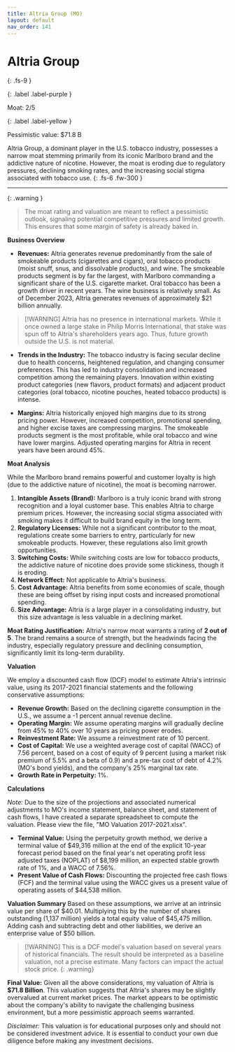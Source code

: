```yaml
---
title: Altria Group (MO)
layout: default
nav_order: 141
---
```


# Altria Group
{: .fs-9 }

{: .label .label-purple }

Moat: 2/5

{: .label .label-yellow }

Pessimistic value: $71.8 B

Altria Group, a dominant player in the U.S. tobacco industry, possesses a narrow moat stemming primarily from its iconic Marlboro brand and the addictive nature of nicotine.  However, the moat is eroding due to regulatory pressures, declining smoking rates, and the increasing social stigma associated with tobacco use.
{: .fs-6 .fw-300 }

---

{: .warning } 
>The moat rating and valuation are meant to reflect a pessimistic outlook, signaling potential competitive pressures and limited growth. This ensures that some margin of safety is already baked in.

**Business Overview**

* **Revenues:** Altria generates revenue predominantly from the sale of smokeable products (cigarettes and cigars), oral tobacco products (moist snuff, snus, and dissolvable products), and wine.  The smokeable products segment is by far the largest, with Marlboro commanding a significant share of the U.S. cigarette market. Oral tobacco has been a growth driver in recent years. The wine business is relatively small.  As of December 2023, Altria generates revenues of approximately $21 billion annually.

> [!WARNING] Altria has no presence in international markets. While it once owned a large stake in Philip Morris International, that stake was spun off to Altria's shareholders years ago. Thus, future growth outside the U.S. is not material.

* **Trends in the Industry:** The tobacco industry is facing secular decline due to health concerns, heightened regulation, and changing consumer preferences.  This has led to industry consolidation and increased competition among the remaining players. Innovation within existing product categories (new flavors, product formats) and adjacent product categories (oral tobacco, nicotine pouches, heated tobacco products) is intense.

* **Margins:**  Altria historically enjoyed high margins due to its strong pricing power.  However, increased competition, promotional spending, and higher excise taxes are compressing margins. The smokeable products segment is the most profitable, while oral tobacco and wine have lower margins.  Adjusted operating margins for Altria in recent years have been around 45%.

**Moat Analysis**

While the Marlboro brand remains powerful and customer loyalty is high (due to the addictive nature of nicotine), the moat is becoming narrower. 

1. **Intangible Assets (Brand):**  Marlboro is a truly iconic brand with strong recognition and a loyal customer base.  This enables Altria to charge premium prices.  However, the increasing social stigma associated with smoking makes it difficult to build brand equity in the long term.
2. **Regulatory Licenses:** While not a significant contributor to the moat, regulations create some barriers to entry, particularly for new smokeable products.  However, these regulations also limit growth opportunities.
3. **Switching Costs:** While switching costs are low for tobacco products, the addictive nature of nicotine does provide some stickiness, though it is eroding.
4. **Network Effect:** Not applicable to Altria's business.
5. **Cost Advantage:**  Altria benefits from some economies of scale, though these are being offset by rising input costs and increased promotional spending.
6. **Size Advantage:**  Altria is a large player in a consolidating industry, but this size advantage is less valuable in a declining market.

**Moat Rating Justification:** Altria's narrow moat warrants a rating of **2 out of 5**. The brand remains a source of strength, but the headwinds facing the industry, especially regulatory pressure and declining consumption, significantly limit its long-term durability.

**Valuation**

We employ a discounted cash flow (DCF) model to estimate Altria's intrinsic value, using its 2017-2021 financial statements and the following conservative assumptions:

* **Revenue Growth:** Based on the declining cigarette consumption in the U.S., we assume a -1 percent annual revenue decline.  
* **Operating Margin:** We assume operating margins will gradually decline from 45% to 40% over 10 years as pricing power erodes. 
* **Reinvestment Rate:** We assume a reinvestment rate of 10 percent.
* **Cost of Capital:**  We use a weighted average cost of capital (WACC) of 7.56 percent, based on a cost of equity of 9 percent (using a market risk premium of 5.5% and a beta of 0.9) and a pre-tax cost of debt of 4.2% (MO's bond yields), and the company's 25% marginal tax rate.
* **Growth Rate in Perpetuity:**  1%.

**Calculations**

*Note:* Due to the size of the projections and associated numerical adjustments to MO's income statement, balance sheet, and statement of cash flows, I have created a separate spreadsheet to compute the valuation. Please view the file, "MO Valuation 2017-2021.xlsx".


* **Terminal Value:** Using the perpetuity growth method, we derive a terminal value of $49,316 million at the end of the explicit 10-year forecast period based on the final year's net operating profit less adjusted taxes (NOPLAT) of $8,199 million, an expected stable growth rate of 1%, and a WACC of 7.56%.
* **Present Value of Cash Flows:** Discounting the projected free cash flows (FCF) and the terminal value using the WACC gives us a present value of operating assets of $44,538 million.


**Valuation Summary**
Based on these assumptions, we arrive at an intrinsic value per share of $40.01.  Multiplying this by the number of shares outstanding (1,137 million) yields a total equity value of $45,475 million. Adding cash and subtracting debt and other liabilities, we derive an enterprise value of $50 billion.

> [!WARNING] This is a DCF model's valuation based on several years of historical financials. The result should be interpreted as a baseline valuation, not a precise estimate. Many factors can impact the actual stock price. {: .warning}


**Final Value:** Given all the above considerations, my valuation of Altria is **$71.8 Billion**. This valuation suggests that Altria's shares may be slightly overvalued at current market prices.  The market appears to be optimistic about the company's ability to navigate the challenging business environment, but a more pessimistic approach seems warranted.

*Disclaimer:* This valuation is for educational purposes only and should not be considered investment advice.  It is essential to conduct your own due diligence before making any investment decisions.